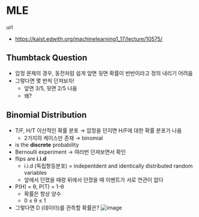 # MLE
url
* https://kaist.edwith.org/machinelearning1_17/lecture/10575/
## Thumbtack Question
* 압정 문제의 경우, 동전처럼 쉽게 앞면 뒷면 확률이 반반이라고 정의 내리기 어려움
* 그렇다면 몇 번씩 던져보자!
  * 앞면 3/5, 뒷면 2/5 나옴
  * 왜?
  
## Binomial Distribution
* T/F, H/T 이산적인 확률 분포 → 압정을 던지면 H/F에 대한 확률 분포가 나옴
  * 2가지의 케이스만 존재 → binomial 
* is the **discrete** probability 
* Bernoulli experiment → 여러번 던져보면서 확인
* flips are **i.i.d**
  * i.i.d (독립항등분포) = indepentdent and identically distributed random variables
  * 앞에서 던졌을 때랑 뒤에서 던졌을 때 이벤트가 서로 연관이 없다
* P(H) = θ, P(T) = 1-θ
  * 확률은 항상 양수
  * 0 ≤ θ ≤ 1
* 그렇다면 D (데이터)를 관측할 확률은?
![image](https://user-images.githubusercontent.com/42960718/83943051-e3fc9080-a833-11ea-95b0-4e89c91a4fc4.png)



  



  

  
  
